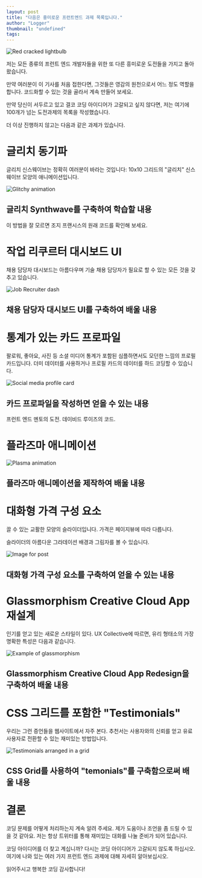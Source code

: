 ```yaml
---
layout: post
title: "다음은 흥미로운 프런트엔드 과제 목록입니다."
author: "Logger"
thumbnail: "undefined"
tags: 
---
```



![Red cracked lightbulb](https://miro.medium.com/max/9820/0*bm4pN8t4m-47AVWb)

저는 모든 종류의 프런트 엔드 개발자들을 위한 또 다른 흥미로운 도전들을 가지고 돌아왔습니다.

만약 여러분이 이 기사를 처음 접한다면, 그것들은 영감의 원천으로서 어느 정도 역할을 합니다. 코드화할 수 있는 것을 골라서 계속 만들어 보세요.

만약 당신이 서두르고 있고 결코 코딩 아이디어가 고갈되고 싶지 않다면, 저는 여기에 100개가 넘는 도전과제의 목록을 작성했습니다.

더 이상 진행하지 않고는 다음과 같은 과제가 있습니다.

# 글리치 동기파

글리치 신스웨이브는 정확히 여러분이 바라는 것입니다: 10x10 그리드의 "글리치" 신스웨이브 모양의 애니메이션입니다.

![Glitchy animation](https://miro.medium.com/max/1196/1*4vTmE_KvDB0wpRnusl3ECA.gif)

## 글리치 Synthwave를 구축하여 학습할 내용

이 방법을 잘 모르면 조지 프랜시스의 원래 코드를 확인해 보세요.

# 작업 리쿠르터 대시보드 UI

채용 담당자 대시보드는 아름다우며 기술 채용 담당자가 필요로 할 수 있는 모든 것을 갖추고 있습니다.

![Job Recruiter dash](https://miro.medium.com/max/2666/1*Kc7Pf_4GIaqx3gwC9IV2zQ.png)

## 채용 담당자 대시보드 UI를 구축하여 배울 내용

# 통계가 있는 카드 프로파일

팔로워, 좋아요, 사진 등 소셜 미디어 통계가 포함된 심플하면서도 모던한 느낌의 프로필 카드입니다. 더미 데이터를 사용하거나 프로필 카드의 데이터를 하드 코딩할 수 있습니다.

![Social media profile card](https://miro.medium.com/max/2528/1*K-6IBRZcZZEeV6cRp7C8Zw.png)

## 카드 프로파일을 작성하면 얻을 수 있는 내용

프런트 엔드 멘토의 도전. 데이비드 루이즈의 코드.

# 플라즈마 애니메이션

![Plasma animation](https://miro.medium.com/max/1640/1*Qr0ODlUPfSnTsUPLi1tvVA.gif)

## 플라즈마 애니메이션을 제작하여 배울 내용

# 대화형 가격 구성 요소

끌 수 있는 교활한 모양의 슬라이더입니다. 가격은 페이지뷰에 따라 다릅니다.

슬라이더의 아름다운 그라데이션 배경과 그림자를 볼 수 있습니다.

![Image for post](https://miro.medium.com/max/2880/1*i7j4QDscrVbpKuXrzYlJcg.jpeg)

## 대화형 가격 구성 요소를 구축하여 얻을 수 있는 내용

# Glassmorphism Creative Cloud App 재설계

인기를 얻고 있는 새로운 스타일이 있다. UX Collective에 따르면, 유리 형태소의 가장 명확한 특성은 다음과 같습니다.

![Example of glassmorphism](https://miro.medium.com/max/2210/1*iiJggdCIHREpZNm72D_uSA.png)

## Glassmorphism Creative Cloud App Redesign을 구축하여 배울 내용

# CSS 그리드를 포함한 "Testimonials"

우리는 그런 증언들을 웹사이트에서 자주 본다. 추천서는 사용자와의 신뢰를 얻고 유료 사용자로 전환할 수 있는 재미있는 방법입니다.

![Testimonials arranged in a grid](https://miro.medium.com/max/4144/1*QUrWMqP4_qXxQ8ChWFn0Hw.png)

## CSS Grid를 사용하여 "temonials"를 구축함으로써 배울 내용

# 결론

코딩 문제를 어떻게 처리하는지 계속 알려 주세요. 제가 도움이나 조언을 좀 드릴 수 있을 것 같아요. 저는 항상 트위터를 통해 재미있는 대화를 나눌 준비가 되어 있습니다.

코딩 아이디어를 더 찾고 계십니까? 다시는 코딩 아이디어가 고갈되지 않도록 하십시오. 여기에 나와 있는 여러 가지 프런트 엔드 과제에 대해 자세히 알아보십시오.

읽어주시고 행복한 코딩 감사합니다!